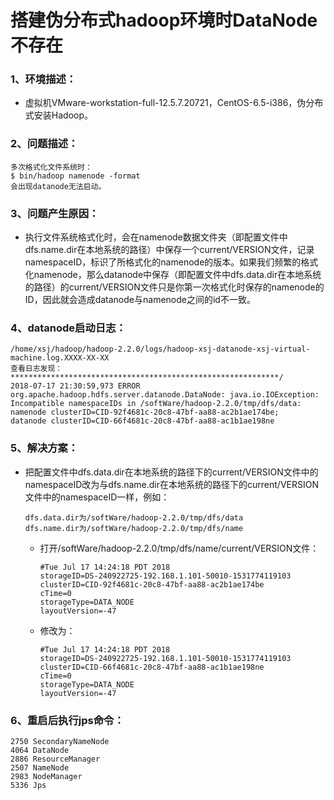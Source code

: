 # 搭建伪分布式hadoop环境时DataNode不存在

### 1、环境描述：

* 虚拟机VMware-workstation-full-12.5.7.20721，CentOS-6.5-i386，伪分布式安装Hadoop。

### 2、问题描述：

    多次格式化文件系统时：
    $ bin/hadoop namenode -format
    会出现datanode无法启动。

### 3、问题产生原因：

* 执行文件系统格式化时，会在namenode数据文件夹（即配置文件中dfs.name.dir在本地系统的路径）中保存一个current/VERSION文件，记录namespaceID，标识了所格式化的namenode的版本。如果我们频繁的格式化namenode，那么datanode中保存（即配置文件中dfs.data.dir在本地系统的路径）的current/VERSION文件只是你第一次格式化时保存的namenode的ID，因此就会造成datanode与namenode之间的id不一致。

### 4、datanode启动日志：

    /home/xsj/hadoop/hadoop-2.2.0/logs/hadoop-xsj-datanode-xsj-virtual-machine.log.XXXX-XX-XX
    查看日志发现：
    ************************************************************/
    2018-07-17 21:30:59,973 ERROR org.apache.hadoop.hdfs.server.datanode.DataNode: java.io.IOException: 
    Incompatible namespaceIDs in /softWare/hadoop-2.2.0/tmp/dfs/data: 
    namenode clusterID=CID-92f4681c-20c8-47bf-aa88-ac2b1ae174be;
    datanode clusterID=CID-66f4681c-20c8-47bf-aa88-ac1b1ae198ne

### 5、解决方案：

* 把配置文件中dfs.data.dir在本地系统的路径下的current/VERSION文件中的namespaceID改为与dfs.name.dir在本地系统的路径下的current/VERSION文件中的namespaceID一样，例如：

      dfs.data.dir为/softWare/hadoop-2.2.0/tmp/dfs/data
      dfs.name.dir为/softWare/hadoop-2.2.0/tmp/dfs/name

  * 打开/softWare/hadoop-2.2.0/tmp/dfs/name/current/VERSION文件：
  
        #Tue Jul 17 14:24:18 PDT 2018
        storageID=DS-240922725-192.168.1.101-50010-1531774119103
        clusterID=CID-92f4681c-20c8-47bf-aa88-ac2b1ae174be
        cTime=0
        storageType=DATA_NODE
        layoutVersion=-47

  * 修改为：
 
        #Tue Jul 17 14:24:18 PDT 2018
        storageID=DS-240922725-192.168.1.101-50010-1531774119103
        clusterID=CID-66f4681c-20c8-47bf-aa88-ac1b1ae198ne
        cTime=0
        storageType=DATA_NODE
        layoutVersion=-47


### 6、重启后执行jps命令：

    2750 SecondaryNameNode
    4064 DataNode
    2886 ResourceManager
    2507 NameNode
    2983 NodeManager
    5336 Jps
